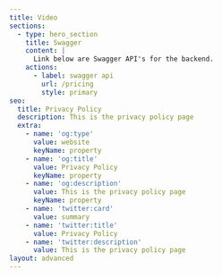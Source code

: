 ```yaml
---
title: Video
sections:
  - type: hero_section
    title: Swagger
    content: |
      Link below are Swagger API's for the backend.
    actions:
      - label: swagger api
        url: /pricing
        style: primary
seo:
  title: Privacy Policy
  description: This is the privacy policy page
  extra:
    - name: 'og:type'
      value: website
      keyName: property
    - name: 'og:title'
      value: Privacy Policy
      keyName: property
    - name: 'og:description'
      value: This is the privacy policy page
      keyName: property
    - name: 'twitter:card'
      value: summary
    - name: 'twitter:title'
      value: Privacy Policy
    - name: 'twitter:description'
      value: This is the privacy policy page
layout: advanced
---
```

